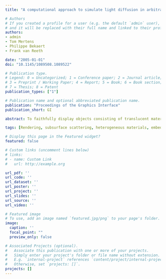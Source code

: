 ```yaml
---
title: "A computational approach to simulate light diffusion in arbitrarily shaped objects"

# Authors
# If you created a profile for a user (e.g. the default `admin` user), write the username (folder name) here
# and it will be replaced with their full name and linked to their profile.
authors:
- admin
- Tom Mertens
- Philippe Bekaert
- Frank van Reeth

date: "2005-01-01"
doi: "10.1145/1089508.1089522"

# Publication type.
# Legend: 0 = Uncategorized; 1 = Conference paper; 2 = Journal article;
# 3 = Preprint / Working Paper; 4 = Report; 5 = Book; 6 = Book section;
# 7 = Thesis; 8 = Patent
publication_types: ["1"]

# Publication name and optional abbreviated publication name.
publication: "Proceedings of the Graphics Interface"
publication_short: GI

abstract: To faithfully display objects consisting of translucent materials such as milk, fruit, wax and marble, one needs to take into account subsurface scattering of light. Accurate renderings require expensive simulation of light transport. Alternatively, the widely-used fast dipole approximation cannot deal with internal visibility issues, and has limited applicability (only homogeneous materials).We present a novel algorithm to plausibly reproduce subsurface scattering based on the diffusion approximation. This yields a relatively simple partial differential equation, which we propose to solve numerically using the multigrid method. The main difficulty in this approach consists of accurately representing interactions near the object s surface, for which we employ the embedded boundary discretization. Also, our method allows us to refine the simulation hierarchically where needed in order to optimize performance and memory usage. The resulting approach is capable of rapidly and accurately computing subsurface scattering in polygonal meshes for both homogeneous and heterogeneous materials. The amount of time spent computing subsurface scattering in a complex object is generally a few minutes.

tags: [Rendering, subsurface scattering, heterogeneous materials, embedded boundary, multigrid]

# Display this page in the Featured widget?
featured: false

# Custom links (uncomment lines below)
# links:
# - name: Custom Link
#   url: http://example.org

url_pdf: ''
url_code: ''
url_dataset: ''
url_poster: ''
url_project: ''
url_slides: ''
url_source: ''
url_video: ''

# Featured image
# To use, add an image named `featured.jpg/png` to your page's folder.
image:
  caption: ''
  focal_point: ""
  preview_only: false

# Associated Projects (optional).
#   Associate this publication with one or more of your projects.
#   Simply enter your project's folder or file name without extension.
#   E.g. `internal-project` references `content/project/internal-project/index.md`.
#   Otherwise, set `projects: []`.
projects: []
---
```


